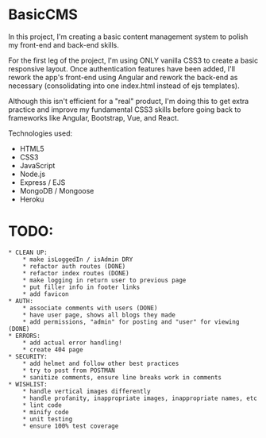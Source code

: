 # BasicCMS

In this project, I'm creating a basic content management system to polish my front-end and back-end skills.

For the first leg of the project, I'm using ONLY vanilla CSS3 to create a basic responsive layout. Once authentication features have been added, I'll rework the app's front-end using Angular and rework the back-end as necessary (consolidating into one index.html instead of ejs templates).

Although this isn't efficient for a "real" product, I'm doing this to get extra practice and improve my fundamental CSS3 skills before going back to frameworks like Angular, Bootstrap, Vue, and React.

Technologies used:
* HTML5
* CSS3
* JavaScript
* Node.js
* Express / EJS
* MongoDB / Mongoose
* Heroku

# TODO:
	* CLEAN UP:
		* make isLoggedIn / isAdmin DRY
		* refactor auth routes (DONE)
		* refactor index routes (DONE)
		* make logging in return user to previous page
		* put filler info in footer links
		* add favicon
	* AUTH:
		* associate comments with users (DONE)
		* have user page, shows all blogs they made
		* add permissions, "admin" for posting and "user" for viewing (DONE)
	* ERRORS:
		* add actual error handling!
		* create 404 page
	* SECURITY:
		* add helmet and follow other best practices
		* try to post from POSTMAN
		* sanitize comments, ensure line breaks work in comments
	* WISHLIST:
		* handle vertical images differently
		* handle profanity, inappropriate images, inappropriate names, etc
		* lint code
		* minify code
		* unit testing
		* ensure 100% test coverage